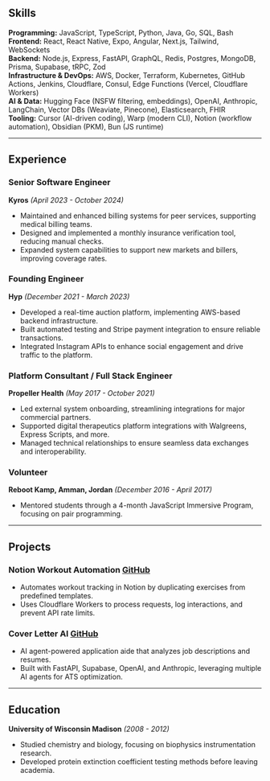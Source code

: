 ## Skills

**Programming:** JavaScript, TypeScript, Python, Java, Go, SQL, Bash  
**Frontend:** React, React Native, Expo, Angular, Next.js, Tailwind, WebSockets  
**Backend:** Node.js, Express, FastAPI, GraphQL, Redis, Postgres, MongoDB, Prisma, Supabase, tRPC, Zod  
**Infrastructure & DevOps:** AWS, Docker, Terraform, Kubernetes, GitHub Actions, Jenkins, Cloudflare, Consul, Edge Functions (Vercel, Cloudflare Workers)  
**AI & Data:** Hugging Face (NSFW filtering, embeddings), OpenAI, Anthropic, LangChain, Vector DBs (Weaviate, Pinecone), Elasticsearch, FHIR  
**Tooling:** Cursor (AI-driven coding), Warp (modern CLI), Notion (workflow automation), Obsidian (PKM), Bun (JS runtime)

---

## Experience

### Senior Software Engineer

**Kyros** _(April 2023 - October 2024)_

- Maintained and enhanced billing systems for peer services, supporting medical billing teams.
- Designed and implemented a monthly insurance verification tool, reducing manual checks.
- Expanded system capabilities to support new markets and billers, improving coverage rates.

### Founding Engineer

**Hyp** _(December 2021 - March 2023)_

- Developed a real-time auction platform, implementing AWS-based backend infrastructure.
- Built automated testing and Stripe payment integration to ensure reliable transactions.
- Integrated Instagram APIs to enhance social engagement and drive traffic to the platform.

### Platform Consultant / Full Stack Engineer

**Propeller Health** _(May 2017 - October 2021)_

- Led external system onboarding, streamlining integrations for major commercial partners.
- Supported digital therapeutics platform integrations with Walgreens, Express Scripts, and more.
- Managed technical relationships to ensure seamless data exchanges and interoperability.

### Volunteer

**Reboot Kamp, Amman, Jordan** _(December 2016 - April 2017)_

- Mentored students through a 4-month JavaScript Immersive Program, focusing on pair programming.

---

## Projects

### Notion Workout Automation [GitHub](https://github.com/djwirz/notion-api)

- Automates workout tracking in Notion by duplicating exercises from predefined templates.
- Uses Cloudflare Workers to process requests, log interactions, and prevent API rate limits.

### Cover Letter AI [GitHub](https://github.com/djwirz/cover-letter-ai)

- AI agent-powered application aide that analyzes job descriptions and resumes.
- Built with FastAPI, Supabase, OpenAI, and Anthropic, leveraging multiple AI agents for ATS optimization.

---

## Education

**University of Wisconsin Madison** _(2008 - 2012)_

- Studied chemistry and biology, focusing on biophysics instrumentation research.
- Developed protein extinction coefficient testing methods before leaving academia.
